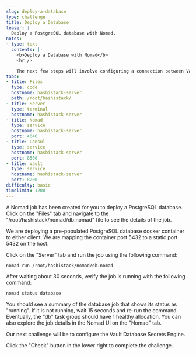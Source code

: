 ```yaml
---
slug: deploy-a-database
type: challenge
title: Deploy a Database
teaser: |
  Deploy a PostgreSQL database with Nomad.
notes:
- type: text
  contents: |-
    <b>Deploy a Database with Nomad</b>
    <hr />

    The next few steps will involve configuring a connection between Vault and our database, so let's deploy one that we can connect to.
tabs:
- title: Files
  type: code
  hostname: hashistack-server
  path: /root/hashistack/
- title: Server
  type: terminal
  hostname: hashistack-server
- title: Nomad
  type: service
  hostname: hashistack-server
  port: 4646
- title: Consul
  type: service
  hostname: hashistack-server
  port: 8500
- title: Vault
  type: service
  hostname: hashistack-server
  port: 8200
difficulty: basic
timelimit: 1200
---
```

A Nomad job has been created for you to deploy a PostgreSQL database. Click on the "Files" tab and navigate to the "/root/hashistack/nomad/db.nomad" file to see the details of the job.

We are deploying a pre-populated PostgreSQL database docker container to either client. We are mapping the container port 5432 to a static port 5432 on the host.

Click on the "Server" tab and run the job using the following command:
```
nomad run /root/hashistack/nomad/db.nomad
```
After waiting about 30 seconds, verify the job is running with the following command:
```
nomad status database
```
You should see a summary of the database job that shows its status as "running". If it is not running, wait 15 seconds and re-run the command. Eventually, the "db" task group should have 1 healthy allocation. You can also explore the job details in the Nomad UI on the "Nomad" tab.

Our next challenge will be to configure the Vault Database Secrets Engine.

Click the "Check" button in the lower right to complete the challenge.
